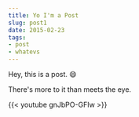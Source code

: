 ```yaml
---
title: Yo I'm a Post
slug: post1
date: 2015-02-23
tags:
- post
- whatevs
---
```


Hey, this is a post. :smile:

There's more to it than meets the eye.

{{< youtube gnJbPO-GFIw >}}
